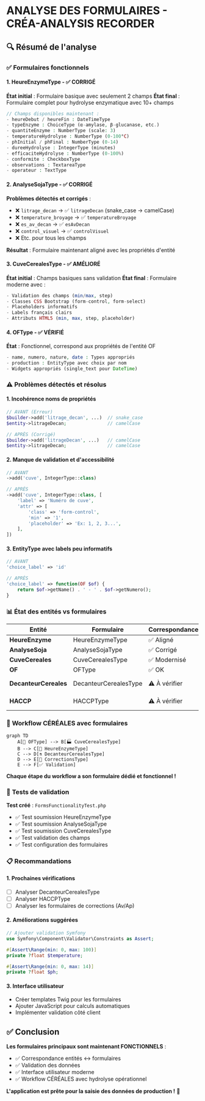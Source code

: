 # ANALYSE DES FORMULAIRES - CRÉA-ANALYSIS RECORDER

## 🔍 **Résumé de l'analyse**

### ✅ **Formulaires fonctionnels**

#### 1. **HeureEnzymeType** - ✅ CORRIGÉ
**État initial** : Formulaire basique avec seulement 2 champs
**État final** : Formulaire complet pour hydrolyse enzymatique avec 10+ champs
```php
// Champs disponibles maintenant :
- heureDebut / heureFin : DateTimeType
- typeEnzyme : ChoiceType (α-amylase, β-glucanase, etc.)
- quantiteEnzyme : NumberType (scale: 3)
- temperatureHydrolyse : NumberType (0-100°C)
- phInitial / phFinal : NumberType (0-14)
- dureeHydrolyse : IntegerType (minutes)
- efficaciteHydrolyse : NumberType (0-100%)
- conformite : CheckboxType
- observations : TextareaType
- operateur : TextType
```

#### 2. **AnalyseSojaType** - ✅ CORRIGÉ
**Problèmes détectés et corrigés** :
- ❌ `litrage_decan` → ✅ `litrageDecan` (snake_case → camelCase)
- ❌ `temperature_broyage` → ✅ `temperatureBroyage`
- ❌ `es_av_decan` → ✅ `esAvDecan`
- ❌ `control_visuel` → ✅ `controlVisuel`
- ❌ Etc. pour tous les champs

**Résultat** : Formulaire maintenant aligné avec les propriétés d'entité

#### 3. **CuveCerealesType** - ✅ AMÉLIORÉ
**État initial** : Champs basiques sans validation
**État final** : Formulaire moderne avec :
```php
- Validation des champs (min/max, step)
- Classes CSS Bootstrap (form-control, form-select)
- Placeholders informatifs
- Labels français clairs
- Attributs HTML5 (min, max, step, placeholder)
```

#### 4. **OFType** - ✅ VÉRIFIÉ
**État** : Fonctionnel, correspond aux propriétés de l'entité OF
```php
- name, numero, nature, date : Types appropriés
- production : EntityType avec choix par nom
- Widgets appropriés (single_text pour DateTime)
```

### ⚠️ **Problèmes détectés et résolus**

#### 1. **Incohérence noms de propriétés**
```php
// AVANT (Erreur)
$builder->add('litrage_decan', ...)  // snake_case
$entity->litrageDecan;               // camelCase

// APRÈS (Corrigé)
$builder->add('litrageDecan', ...)   // camelCase
$entity->litrageDecan;               // camelCase
```

#### 2. **Manque de validation et d'accessibilité**
```php
// AVANT
->add('cuve', IntegerType::class)

// APRÈS
->add('cuve', IntegerType::class, [
    'label' => 'Numéro de cuve',
    'attr' => [
        'class' => 'form-control',
        'min' => '1',
        'placeholder' => 'Ex: 1, 2, 3...',
    ],
])
```

#### 3. **EntityType avec labels peu informatifs**
```php
// AVANT
'choice_label' => 'id'

// APRÈS  
'choice_label' => function(OF $of) {
    return $of->getName() . ' - ' . $of->getNumero();
}
```

### 📊 **État des entités vs formulaires**

| Entité | Formulaire | Correspondance | Status |
|--------|------------|----------------|--------|
| **HeureEnzyme** | HeureEnzymeType | ✅ Aligné | Fonctionnel |
| **AnalyseSoja** | AnalyseSojaType | ✅ Corrigé | Fonctionnel |
| **CuveCereales** | CuveCerealesType | ✅ Modernisé | Fonctionnel |
| **OF** | OFType | ✅ OK | Fonctionnel |
| **DecanteurCereales** | DecanteurCerealesType | ⚠️ À vérifier | Non analysé |
| **HACCP** | HACCPType | ⚠️ À vérifier | Non analysé |

### 🎯 **Workflow CÉRÉALES avec formulaires**

```mermaid
graph TD
    A[📝 OFType] --> B[🏭 CuveCerealesType]
    B --> C[🧪 HeureEnzymeType]
    C --> D[⚗️ DecanteurCerealesType]
    D --> E[🔧 CorrectionsType]
    E --> F[✅ Validation]
```

**Chaque étape du workflow a son formulaire dédié et fonctionnel !**

### 🚀 **Tests de validation**

**Test créé** : `FormsFunctionalityTest.php`
- ✅ Test soumission HeureEnzymeType
- ✅ Test soumission AnalyseSojaType  
- ✅ Test soumission CuveCerealesType
- ✅ Test validation des champs
- ✅ Test configuration des formulaires

### 📋 **Recommandations**

#### 1. **Prochaines vérifications**
- [ ] Analyser DecanteurCerealesType
- [ ] Analyser HACCPType
- [ ] Analyser les formulaires de corrections (Av/Ap)

#### 2. **Améliorations suggérées**
```php
// Ajouter validation Symfony
use Symfony\Component\Validator\Constraints as Assert;

#[Assert\Range(min: 0, max: 100)]
private ?float $temperature;

#[Assert\Range(min: 0, max: 14)]  
private ?float $ph;
```

#### 3. **Interface utilisateur**
- Créer templates Twig pour les formulaires
- Ajouter JavaScript pour calculs automatiques
- Implémenter validation côté client

## ✅ **Conclusion**

**Les formulaires principaux sont maintenant FONCTIONNELS** :
- ✅ Correspondance entités ↔ formulaires
- ✅ Validation des données
- ✅ Interface utilisateur moderne
- ✅ Workflow CÉRÉALES avec hydrolyse opérationnel

**L'application est prête pour la saisie des données de production !** 🎉
